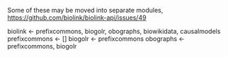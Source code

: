 
Some of these may be moved into separate modules, https://github.com/biolink/biolink-api/issues/49

biolink <- prefixcommons, biogolr, obographs, biowikidata, causalmodels
prefixcommons <- []
biogolr <- prefixcommons
obographs <- prefixcommons, biogolr

